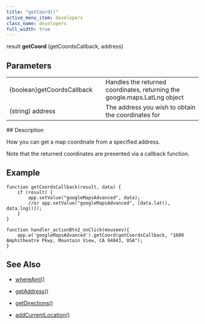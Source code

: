 ```yaml
---
title: "getCoord()"
active_menu_item: developers
class_name: developers
full_width: true
---
```



result **getCoord** (getCoordsCallback, address)

## Parameters

<table>
<tr>
<td width="198">
{boolean}getCoordsCallback

</td>
<td width="14">
</td>
<td width="668">
Handles the returned coordinates, returning the google.maps.LatLng object

</td>
</tr>
<tr>
<td width="198">
(string) address

</td>
<td width="14">
</td>
<td width="668">
The address you wish to obtain the coordinates for

</td>
</tr>
</table>
## Description

How you can get a map coordinate from a specified address.

Note that the returned coordinates are presented via a callback function.

## **Example** 

    function getCoordsCallback(result, data) {
        if (result) {
            app.setValue("googleMapsAdvanced", data);
            //or app.setValue("googleMapsAdvanced", [data.lat(), data.lng()]);
        }
    }
     
    function handler_actionBtn2_onClick(mouseev){
        app.w('googleMapsAdvanced').getCoord(getCoordsCallback, "1600 Amphitheatre Pkwy, Mountain View, CA 94043, USA");
    }
     
     
   

## **See Also**

 - [whereAmI()](/developers/user-guide/scripting-apis/client-api/widget-object-functions/advanced-maps/whereami)

 - [getAddress()](/developers/user-guide/scripting-apis/client-api/widget-object-functions/advanced-maps/getaddress)

 - [getDirections()](/developers/user-guide/scripting-apis/client-api/widget-object-functions/advanced-maps/getdirections)

 - [addCurrentLocation()](/developers/user-guide/scripting-apis/client-api/widget-object-functions/advanced-maps/addcurrentlocation)

